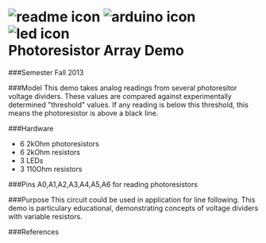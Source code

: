 <h1>
<img src="https://raw.github.com/TinkerUMD/TinkerUMD/master/icons/readme_icon_64x64.jpg" alt="readme icon" >
<img src="https://raw.github.com/TinkerUMD/TinkerUMD/master/icons/arduino_icon_64x64.jpg" alt="arduino icon">
<img src="https://raw.github.com/TinkerUMD/TinkerUMD/master/icons/led_icon_64x64.jpg" alt="led icon">
<br>
Photoresistor Array Demo
</h1>

###Semester
Fall 2013

###Model
This demo takes analog readings from several photoresitor voltage dividers.  These values are compared against
experimentally determined "threshold" values.  If any reading is below this threshold, this means the photoresistor
is above a black line.

###Hardware
* 6 2kOhm photoresistors
* 6 2kOhm resistors
* 3 LEDs
* 3 110Ohm resistors

###Pins
A0,A1,A2,A3,A4,A5,A6 for reading photoresistors

###Purpose
This circuit could be used in application for line following.  This demo is particulary educational,
demonstrating concepts of voltage dividers with variable resistors.  

###References

